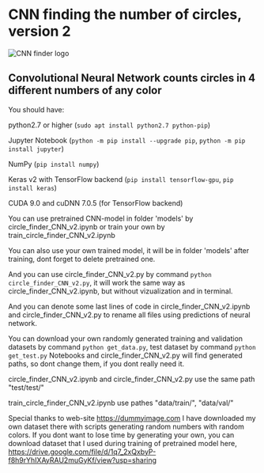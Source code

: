 # CNN finding the number of circles, version 2
![CNN finder logo](https://raw.githubusercontent.com/vadimfedulov321/CNN-finding-the-number-of-circles-v2/master/logo/index.png)
## Convolutional Neural Network counts circles in 4 different numbers of any color

You should have:

python2.7 or higher (`sudo apt install python2.7 python-pip`)

Jupyter Notebook (`python -m pip install --upgrade pip`, `python -m pip install jupyter`)

NumPy (`pip install numpy`)

Keras v2 with TensorFlow backend (`pip install tensorflow-gpu`, `pip install keras`)

CUDA 9.0 and cuDNN 7.0.5 (for TensorFlow backend)



You can use pretrained CNN-model in folder 'models' by circle_finder_CNN_v2.ipynb or train your own by train_circle_finder_CNN_v2.ipynb

You can also use your own trained model, it will be in folder 'models' after training, dont forget to delete pretrained one.

And you can use circle_finder_CNN_v2.py by command `python circle_finder_CNN_v2.py`, it will work the same way as circle_finder_CNN_v2.ipynb,
but without vizualization and in terminal.

And you can denote some last lines of code in circle_finder_CNN_v2.ipynb and circle_finder_CNN_v2.py to rename all files using predictions of neural network.

You can download your own randomly generated training and validation datasets by command `python get_data.py`, test dataset by command `python get_test.py` Notebooks and circle_finder_CNN_v2.py will find generated paths, so dont change
them, if you dont really need it.

circle_finder_CNN_v2.ipynb and circle_finder_CNN_v2.py use the same path "test/test/"

train_circle_finder_CNN_v2.ipynb use pathes "data/train/", "data/val/"

Special thanks to web-site https://dummyimage.com I have downloaded my own dataset there with scripts generating random numbers with random colors. If you dont want to lose time by generating your
own, you can download dataset that I used during training of pretrained model here, https://drive.google.com/file/d/1q7_2xQxbyP-f8h9rYhIXAyRAU2muGyKf/view?usp=sharing
